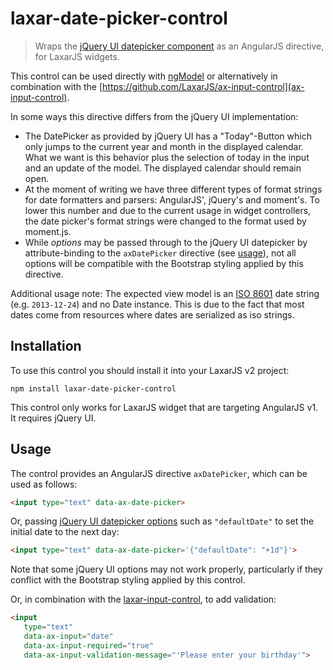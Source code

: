 # laxar-date-picker-control

> Wraps the [jQuery UI datepicker component](https://jqueryui.com/datepicker/) as an AngularJS directive, for LaxarJS widgets.

This control can be used directly with [ngModel](https://code.angularjs.org/1.3.15/docs/api/ng/directive/ngModel) or alternatively in combination with the [https://github.com/LaxarJS/ax-input-control](ax-input-control).

In some ways this directive differs from the jQuery UI implementation:
* The DatePicker as provided by jQuery UI has a "Today"-Button which only jumps to the current year and month in the displayed calendar.
  What we want is this behavior plus the selection of today in the input and an update of the model.
  The displayed calendar should remain open.
* At the moment of writing we have three different types of format strings for date formatters and parsers: AngularJS', jQuery's and moment's.
  To lower this number and due to the current usage in widget controllers, the date picker's format strings were changed to the format used by moment.js.
* While *options* may be passed through to the jQuery UI datepicker by attribute-binding to the `axDatePicker` directive (see [usage](#usage)), not all options will be compatible with the Bootstrap styling applied by this directive.

Additional usage note:
The expected view model is an [ISO 8601](http://en.wikipedia.org/wiki/ISO_8601) date string (e.g. `2013-12-24`) and no Date instance.
This is due to the fact that most dates come from resources where dates are serialized as iso strings.


## Installation

To use this control you should install it into your LaxarJS v2 project:

```console
npm install laxar-date-picker-control
```

This control only works for LaxarJS widget that are targeting AngularJS v1. It requires jQuery UI.

## Usage

The control provides an AngularJS directive `axDatePicker`, which can be used as follows:

```html
<input type="text" data-ax-date-picker>
```

Or, passing [jQuery UI datepicker options](api.jqueryui.com/datepicker/) such as `"defaultDate"` to set the initial date to the next day:

```html
<input type="text" data-ax-date-picker='{"defaultDate": "+1d"}'>
```

Note that some jQuery UI options may not work properly, particularly if they conflict with the Bootstrap styling applied by this control.

Or, in combination with the [laxar-input-control](https://github.com/LaxarJS/ax-input-control#axinputcontrol),
to add validation:

```html
<input
   type="text"
   data-ax-input="date"
   data-ax-input-required="true"
   data-ax-input-validation-message="'Please enter your birthday'">
```
